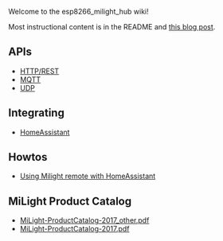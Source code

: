 Welcome to the esp8266_milight_hub wiki!

Most instructional content is in the README and [this blog post](http://blog.christophermullins.com/2017/02/11/milight-wifi-gateway-emulator-on-an-esp8266).

## APIs

* [HTTP/REST](https://github.com/sidoh/esp8266_milight_hub#rest-endpoints)
* [MQTT](https://github.com/sidoh/esp8266_milight_hub#mqtt)
* [UDP](https://github.com/sidoh/esp8266_milight_hub#udp-gateways)

## Integrating

* [HomeAssistant](https://github.com/sidoh/esp8266_milight_hub/wiki/HomeAssistant)

## Howtos

* [Using Milight remote with HomeAssistant](https://github.com/sidoh/esp8266_milight_hub/wiki/Using-Milight-Remote-with-HomeAssistant)

## MiLight Product Catalog

* [MiLight-ProductCatalog-2017_other.pdf](https://github.com/sidoh/esp8266_milight_hub/files/1379130/MiLight-ProductCatalog-2017_other.pdf)
* [MiLight-ProductCatalog-2017.pdf](https://github.com/sidoh/esp8266_milight_hub/files/1379131/MiLight-ProductCatalog-2017.pdf)